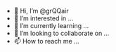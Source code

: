 - 👋 Hi, I’m @grQQair
- 👀 I’m interested in ...
- 🌱 I’m currently learning ...
- 💞️ I’m looking to collaborate on ...
- 📫 How to reach me ...

<!---
grQQair/grQQair is a ✨ special ✨ repository because its `README.md` (this file) appears on your GitHub profile.
You can click the Preview link to take a look at your changes.
--->
